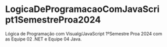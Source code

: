 # LogicaDeProgramacaoComJavaScript1SemestreProa2024
Lógica de Programação com Visualg/JavaScript 1ºSemestre Proa 2024 com as Equipe 02 .NET e Equipe 04 Java.
